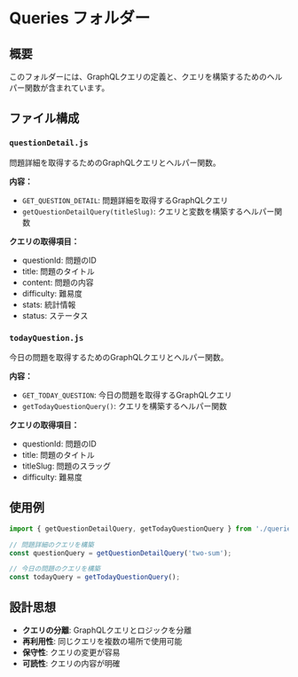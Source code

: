# Queries フォルダー

## 概要
このフォルダーには、GraphQLクエリの定義と、クエリを構築するためのヘルパー関数が含まれています。

## ファイル構成

### `questionDetail.js`
問題詳細を取得するためのGraphQLクエリとヘルパー関数。

**内容：**
- `GET_QUESTION_DETAIL`: 問題詳細を取得するGraphQLクエリ
- `getQuestionDetailQuery(titleSlug)`: クエリと変数を構築するヘルパー関数

**クエリの取得項目：**
- questionId: 問題のID
- title: 問題のタイトル
- content: 問題の内容
- difficulty: 難易度
- stats: 統計情報
- status: ステータス

### `todayQuestion.js`
今日の問題を取得するためのGraphQLクエリとヘルパー関数。

**内容：**
- `GET_TODAY_QUESTION`: 今日の問題を取得するGraphQLクエリ
- `getTodayQuestionQuery()`: クエリを構築するヘルパー関数

**クエリの取得項目：**
- questionId: 問題のID
- title: 問題のタイトル
- titleSlug: 問題のスラッグ
- difficulty: 難易度

## 使用例
```javascript
import { getQuestionDetailQuery, getTodayQuestionQuery } from './queries/';

// 問題詳細のクエリを構築
const questionQuery = getQuestionDetailQuery('two-sum');

// 今日の問題のクエリを構築
const todayQuery = getTodayQuestionQuery();
```

## 設計思想
- **クエリの分離**: GraphQLクエリとロジックを分離
- **再利用性**: 同じクエリを複数の場所で使用可能
- **保守性**: クエリの変更が容易
- **可読性**: クエリの内容が明確
